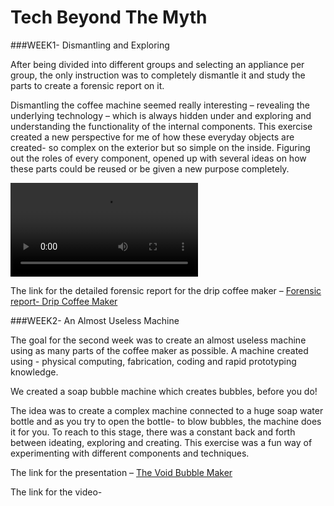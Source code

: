 # Tech Beyond The Myth

###WEEK1- Dismantling and Exploring 

After being divided into different groups and selecting an appliance per group, the only instruction was to completely dismantle it and study the parts to create a forensic report on it.

Dismantling the coffee machine seemed really interesting – revealing the underlying technology – which is always hidden under and exploring and understanding the functionality of the internal components. This exercise created a new perspective for me of how these everyday objects are created- so complex on the exterior but so simple on the inside.  Figuring out the roles of every component, opened up with several ideas on how these parts could be reused or be given a new purpose completely. 


![](../images/Term1/timelapse%20video.mp4)


The link for the detailed forensic report for the drip coffee maker –
[Forensic report- Drip Coffee Maker](https://hackmd.io/xQ9hjQftSiaee3XNQ7NcrQ?view)


###WEEK2- An Almost Useless Machine

The goal for the second week was to create an almost useless machine using as many parts of the coffee maker as possible. A machine created using - physical computing, fabrication, coding and rapid prototyping knowledge.

We created a soap bubble machine which creates bubbles, before you do!

The idea was to create a complex machine connected to a huge soap water bottle and as you try to open the bottle- to blow bubbles, the machine does it for you.
To reach to this stage, there was a constant back and forth between ideating, exploring and creating. This exercise was a fun way of experimenting with different components and techniques.


The link for the presentation – [The Void Bubble Maker](https://www.canva.com/design/DAFSOM00dx4/P8wOYOLx85J0YVh0gvs-Pw/view)

The link for the video-

